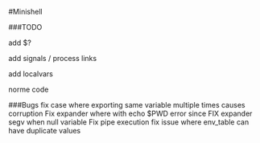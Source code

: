 #Minishell

###TODO


add $?

add signals / process links

add localvars

norme code


###Bugs
fix case where exporting same variable multiple times causes corruption
Fix expander where with echo $PWD error since FIX expander segv when null variable
Fix pipe  execution
fix issue where env_table can have duplicate values

